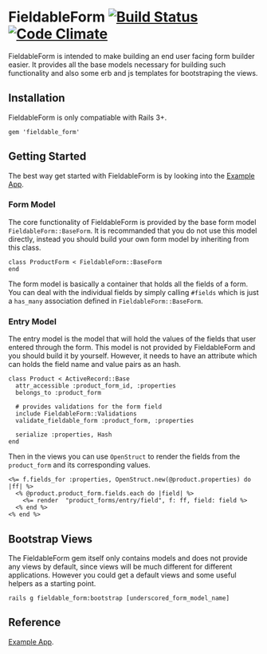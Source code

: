 FieldableForm [![Build Status](https://travis-ci.org/rbao/fieldable_form.png)](https://travis-ci.org/rbao/fieldable_form) [![Code Climate](https://codeclimate.com/github/rbao/fieldable_form.png)](https://codeclimate.com/github/rbao/fieldable_form)
==============
FieldableForm is intended to make building an end user facing form builder easier. It provides all the base models necessary for building such functionality and also some erb and js templates for bootstraping the views.

Installation
-------------
FieldableForm is only compatiable with Rails 3+.

    gem 'fieldable_form'

Getting Started
----------
The best way get started with FieldableForm is by looking into the [Example App](https://github.com/rbao/fieldable_form_example_app "Example App").

### Form Model
The core functionality of FieldableForm is provided by the base form model `FieldableForm::BaseForm`. It is recommanded that you do not use this model directly, instead you should build your own form model by inheriting from this class.
    
    class ProductForm < FieldableForm::BaseForm
    end

The form model is basically a container that holds all the fields of a form. You can deal with the individual fields by simply calling `#fields` which is just a `has_many` association defined in `FieldableForm::BaseForm`.

### Entry Model
The entry model is the model that will hold the values of the fields that user entered through the form. This model is not provided by FieldableForm and you should build it by yourself. However, it needs to have an attribute which can holds the field name and value pairs as an hash.

    class Product < ActiveRecord::Base
      attr_accessible :product_form_id, :properties
      belongs_to :product_form
      
      # provides validations for the form field
      include FieldableForm::Validations
      validate_fieldable_form :product_form, :properties
      
      serialize :properties, Hash
    end

Then in the views you can use `OpenStruct` to render the fields from the `product_form` and its corresponding values.
    
    <%= f.fields_for :properties, OpenStruct.new(@product.properties) do |ff| %>
      <% @product.product_form.fields.each do |field| %>
        <%= render  "product_forms/entry/field", f: ff, field: field %>
      <% end %>
    <% end %>

Bootstrap Views
----------------
The FieldableForm gem itself only contains models and does not provide any views by default, since views will be much different for different applications. However you could get a default views and some useful helpers as a starting point.

    rails g fieldable_form:bootstrap [underscored_form_model_name]

Reference
----------
[Example App](https://github.com/rbao/fieldable_form_example_app "Example App").
